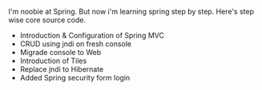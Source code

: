 I'm noobie at Spring. But now i'm learning spring step by step. Here's step wise core source code.
  - Introduction & Configuration of Spring MVC
  - CRUD using jndi on fresh console
  - Migrade console to Web
  - Introduction of Tiles
  - Replace jndi to Hibernate
  - Added Spring security form login
